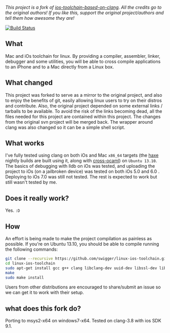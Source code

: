 *This project is a fork of [ios-toolchain-based-on-clang](http://code.google.com/p/ios-toolchain-based-on-clang-for-linux/). All the credits go to the original authors! If you like this, support the original project/authors and tell them how awesome they are!*

[![Build Status](https://travis-ci.org/waneck/linux-ios-toolchain.svg?branch=master)](https://travis-ci.org/waneck/linux-ios-toolchain)

## What
Mac and iOs toolchain for linux. By providing a compiler, assembler, linker, debugger and some utilities, you will be able to cross compile applications to an iPhone and to a Mac directly from a Linux box.

## What changed
This project was forked to serve as a mirror to the original project, and also to enjoy the benefits of git, easily allowing linux users to try on their distros and contribute. Also, the original project depended on some external links / tarballs to be available. To avoid the risk of the links becoming dead, all the files needed for this project are contained within this project. The changes from the original svn project will be merged back.
The wrapper around clang was also changed so it can be a simple shell script.

## What works
I've fully tested using clang on both iOs and Mac `x86_64` targets (the [haxe](http://haxe.org) nightly builds are built using it, along with [cross-ocaml](https://github.com/waneck/cross-ocaml)) on `Ubuntu 13.10`. The basics of debugging with lldb on iOs was tested, and uploading the project to iOs (on a jailbroken device) was tested on both iOs 5.0 and 6.0 . Deploying to iOs 7.0 was still not tested.
The rest is expected to work but still wasn't tested by me.

## Does it really work?
Yes. `:D`

## How
An effort is being made to make the project compilation as painless as possible. If you're on Ubuntu 13.10, you should be able to compile running the following commands:

```bash
git clone --recursive https://github.com/swigger/linux-ios-toolchain.git
cd linux-ios-toolchain
sudo apt-get install gcc g++ clang libclang-dev uuid-dev libssl-dev libpng12-dev libicu-dev bison flex libsqlite3-dev libtool llvm-dev libxml2-dev automake pkg-config
make
sudo make install
```

Users from other distributions are encouraged to share/submit an issue so we can get it to work with their setup.

##  what does this fork do?
Porting to msys2-x64 on windows7-x64.
Tested on clang-3.8 with ios SDK 9.1.
